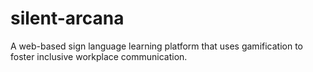 # silent-arcana
A web-based sign language learning platform that uses gamification to foster inclusive workplace communication.
